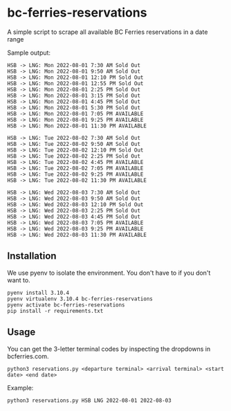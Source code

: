 # bc-ferries-reservations
A simple script to scrape all available BC Ferries reservations in a date range

Sample output:

```
HSB -> LNG: Mon 2022-08-01 7:30 AM Sold Out
HSB -> LNG: Mon 2022-08-01 9:50 AM Sold Out
HSB -> LNG: Mon 2022-08-01 12:10 PM Sold Out
HSB -> LNG: Mon 2022-08-01 12:55 PM Sold Out
HSB -> LNG: Mon 2022-08-01 2:25 PM Sold Out
HSB -> LNG: Mon 2022-08-01 3:15 PM Sold Out
HSB -> LNG: Mon 2022-08-01 4:45 PM Sold Out
HSB -> LNG: Mon 2022-08-01 5:30 PM Sold Out
HSB -> LNG: Mon 2022-08-01 7:05 PM AVAILABLE
HSB -> LNG: Mon 2022-08-01 9:25 PM AVAILABLE
HSB -> LNG: Mon 2022-08-01 11:30 PM AVAILABLE

HSB -> LNG: Tue 2022-08-02 7:30 AM Sold Out
HSB -> LNG: Tue 2022-08-02 9:50 AM Sold Out
HSB -> LNG: Tue 2022-08-02 12:10 PM Sold Out
HSB -> LNG: Tue 2022-08-02 2:25 PM Sold Out
HSB -> LNG: Tue 2022-08-02 4:45 PM AVAILABLE
HSB -> LNG: Tue 2022-08-02 7:05 PM AVAILABLE
HSB -> LNG: Tue 2022-08-02 9:25 PM AVAILABLE
HSB -> LNG: Tue 2022-08-02 11:30 PM AVAILABLE

HSB -> LNG: Wed 2022-08-03 7:30 AM Sold Out
HSB -> LNG: Wed 2022-08-03 9:50 AM Sold Out
HSB -> LNG: Wed 2022-08-03 12:10 PM Sold Out
HSB -> LNG: Wed 2022-08-03 2:25 PM Sold Out
HSB -> LNG: Wed 2022-08-03 4:45 PM Sold Out
HSB -> LNG: Wed 2022-08-03 7:05 PM AVAILABLE
HSB -> LNG: Wed 2022-08-03 9:25 PM AVAILABLE
HSB -> LNG: Wed 2022-08-03 11:30 PM AVAILABLE
```

## Installation

We use pyenv to isolate the environment. You don't have to if you don't want to.

```
pyenv install 3.10.4
pyenv virtualenv 3.10.4 bc-ferries-reservations
pyenv activate bc-ferries-reservations
pip install -r requirements.txt
```

## Usage

You can get the 3-letter terminal codes by inspecting the dropdowns in bcferries.com.

```
python3 reservations.py <departure terminal> <arrival terminal> <start date> <end date>
```

Example:

```
python3 reservations.py HSB LNG 2022-08-01 2022-08-03
```
